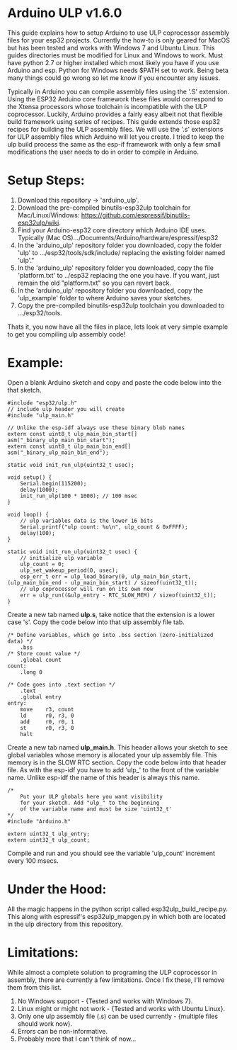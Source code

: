 Arduino ULP v1.6.0
==================
This guide explains how to setup Arduino to use ULP coprocessor assembly files for your esp32 projects. Currently the how-to is only geared for MacOS but has been tested and works with Windows 7 and Ubuntu Linux. This guides directories must be modified for Linux and Windows to work. Must have python 2.7 or higher installed which most likely you have if you use Arduino and esp. Python for Windows needs $PATH set to work. Being beta many things could go wrong so let me know if you encounter any issues.

Typically in Arduino you can compile assembly files using the '.S' extension. Using the ESP32 Arduino core framework these files would correspond to the Xtensa processors whose toolchain is incompatible with the ULP coprocessor. Luckily, Arduino provides a fairly easy albeit not that flexible build framework using series of recipes. This guide extends those esp32 recipes for building the ULP assembly files. We will use the '.s' extensions for ULP assembly files which Arduino will let you create. I tried to keep the ulp build process the same as the esp-if framework with only a few small modifications the user needs to do in order to compile in Arduino.

Setup Steps:
============
1. Download this repository -> 'arduino_ulp'.
2. Download the pre-compiled binutils-esp32ulp toolchain for Mac/Linux/Windows: https://github.com/espressif/binutils-esp32ulp/wiki.
3. Find your Arduino-esp32 core directory which Arduino IDE uses. Typically (Mac OS).../Documents/Arduino/hardware/espressif/esp32
4. In the 'arduino_ulp' repository folder you downloaded, copy the folder 'ulp' to .../esp32/tools/sdk/include/ replacing the existing folder named 'ulp'."
5. In the 'arduino_ulp' repository folder you downloaded, copy the file 'platform.txt' to ../esp32 replacing the one you have. If you want, just remain the old "platform.txt" so you can revert back.
6. In the 'arduino_ulp' repository folder you downloaded, copy the 'ulp_example' folder to where Arduino saves your sketches. 
7. Copy the pre-compiled binutils-esp32ulp toolchain you downloaded to .../esp32/tools.

Thats it, you now have all the files in place, lets look at very simple example to get you compiling ulp assembly code!

Example:
========
Open a blank Arduino sketch and copy and paste the code below into the that sketch.
```
#include "esp32/ulp.h"
// include ulp header you will create
#include "ulp_main.h"

// Unlike the esp-idf always use these binary blob names
extern const uint8_t ulp_main_bin_start[] asm("_binary_ulp_main_bin_start");
extern const uint8_t ulp_main_bin_end[]   asm("_binary_ulp_main_bin_end");

static void init_run_ulp(uint32_t usec);

void setup() {
    Serial.begin(115200);
    delay(1000);
    init_run_ulp(100 * 1000); // 100 msec
}

void loop() {
    // ulp variables data is the lower 16 bits
    Serial.printf("ulp count: %u\n", ulp_count & 0xFFFF);
    delay(100);
}

static void init_run_ulp(uint32_t usec) {
    // initialize ulp variable
    ulp_count = 0;
    ulp_set_wakeup_period(0, usec);
    esp_err_t err = ulp_load_binary(0, ulp_main_bin_start, (ulp_main_bin_end - ulp_main_bin_start) / sizeof(uint32_t));
    // ulp coprocessor will run on its own now
    err = ulp_run((&ulp_entry - RTC_SLOW_MEM) / sizeof(uint32_t));
}
```

Create a new tab named <b>ulp.s</b>, take notice that the extension is a lower case 's'. Copy the code below into that ulp assembly file tab.
```
/* Define variables, which go into .bss section (zero-initialized data) */
    .bss
/* Store count value */
    .global count
count:
    .long 0

/* Code goes into .text section */
    .text
    .global entry
entry:
    move    r3, count
    ld      r0, r3, 0 
    add     r0, r0, 1
    st      r0, r3, 0
    halt
```

Create a new tab named <b>ulp_main.h</b>. This header allows your sketch to see global variables whose memory is allocated your ulp assembly file. This memory is in the SLOW RTC section. Copy the code below into that header file. As with the esp-idf you have to add 'ulp_' to the front of the variable name. Unlike esp-idf the name of this header is always this name.
```
/*
    Put your ULP globals here you want visibility
    for your sketch. Add "ulp_" to the beginning
    of the variable name and must be size 'uint32_t'
*/
#include "Arduino.h"

extern uint32_t ulp_entry;
extern uint32_t ulp_count;
```

Compile and run and you should see the variable 'ulp_count' increment every 100 msecs.

Under the Hood:
===============
All the magic happens in the python script called esp32ulp_build_recipe.py. This along with espressif's esp32ulp_mapgen.py in which both are located in the ulp directory from this repository.

Limitations:
============
While almost a complete solution to programing the ULP coprocessor in assembly, there are currently a few limitations. Once I fix these, I'll remove them from this list.

1. No Windows support - {Tested and works with Windows 7}.
2. Linux might or might not work - {Tested and works with Ubuntu Linux}.
3. Only one ulp assembly file (.s) can be used currently - {multiple files should work now}. 
4. Errors can be non-informative.
5. Probably more that I can't think of now...
